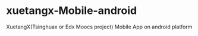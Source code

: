 xuetangx-Mobile-android
=======================

XuetangX(Tsinghuax or Edx Moocs project) Mobile App on android platform
